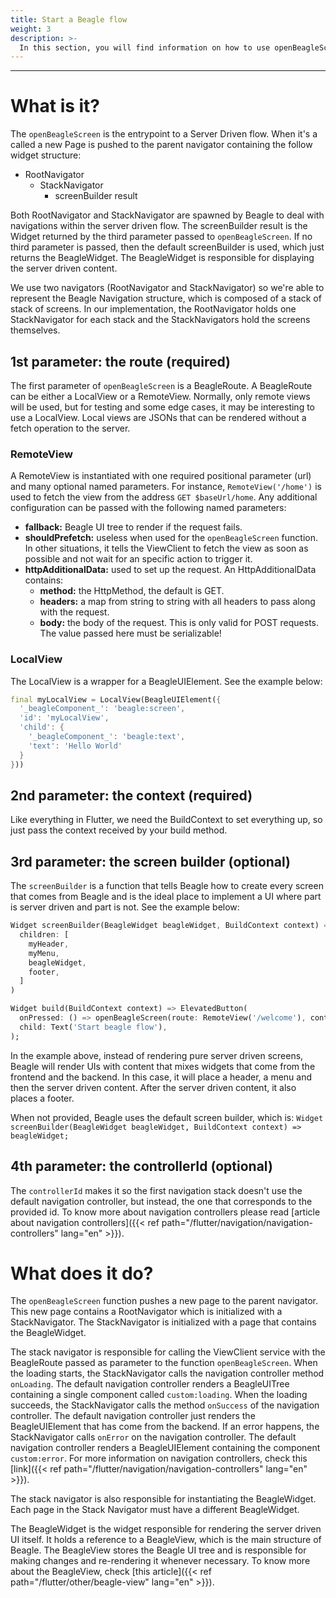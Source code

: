 ```yaml
---
title: Start a Beagle flow
weight: 3
description: >-
  In this section, you will find information on how to use openBeagleScreen function and what it does.
---
```


---

# What is it?
The `openBeagleScreen` is the entrypoint to a Server Driven flow. When it's a called a new Page is pushed to the parent navigator containing the follow widget structure:

- RootNavigator
  - StackNavigator
    - screenBuilder result

Both RootNavigator and StackNavigator are spawned by Beagle to deal with navigations within the server driven flow. The screenBuilder result is the Widget returned by the third parameter passed to `openBeagleScreen`. If no third parameter is passed, then the default screenBuilder is used, which just returns the BeagleWidget. The BeagleWidget is responsible for displaying the server driven content.

We use two navigators (RootNavigator and StackNavigator) so we're able to represent the Beagle Navigation structure, which is composed of a stack of stack of screens. In our implementation, the RootNavigator holds one StackNavigator for each stack and the StackNavigators hold the screens themselves.

## 1st parameter: the route (required)
The first parameter of `openBeagleScreen` is a BeagleRoute. A BeagleRoute can be either a LocalView or a RemoteView. Normally, only remote views will be used, but for testing and some edge cases, it may be interesting to use a LocalView. Local views are JSONs that can be rendered without a fetch operation to the server.

### RemoteView
A RemoteView is instantiated with one required positional parameter (url) and many optional named parameters. For instance, `RemoteView('/home')` is used to fetch the view from the address `GET $baseUrl/home`. Any additional configuration can be passed with the following named parameters:

- **fallback:** Beagle UI tree to render if the request fails.
- **shouldPrefetch:** useless when used for the `openBeagleScreen` function. In other situations, it tells the ViewClient to fetch the view as soon as possible and not wait for an specific action to trigger it.
- **httpAdditionalData:** used to set up the request. An HttpAdditionalData contains:
  - **method:** the HttpMethod, the default is GET.
  - **headers:** a map from string to string with all headers to pass along with the request.
  - **body:** the body of the request. This is only valid for POST requests. The value passed here must be serializable!

### LocalView
The LocalView is a wrapper for a BeagleUIElement. See the example below:

```dart
final myLocalView = LocalView(BeagleUIElement({
  '_beagleComponent_': 'beagle:screen',
  'id': 'myLocalView',
  'child': {
    '_beagleComponent_': 'beagle:text',
    'text': 'Hello World'
  }
}))
```

## 2nd parameter: the context (required)
Like everything in Flutter, we need the BuildContext to set everything up, so just pass the context received by your build method.

## 3rd parameter: the screen builder (optional)
The `screenBuilder` is a function that tells Beagle how to create every screen that comes from Beagle and is the ideal place to implement a UI where part is server driven and part is not. See the example below:

```dart
Widget screenBuilder(BeagleWidget beagleWidget, BuildContext context) => Column(
  children: [
    myHeader,
    myMenu,
    beagleWidget,
    footer,
  ]
)

Widget build(BuildContext context) => ElevatedButton(
  onPressed: () => openBeagleScreen(route: RemoteView('/welcome'), context: context, screenBuilder),
  child: Text('Start beagle flow'),
);
```

In the example above, instead of rendering pure server driven screens, Beagle will render UIs with content that mixes widgets that come from the frontend and the backend. In this case, it will place a header, a menu and then the server driven content. After the server driven content, it also places a footer.

When not provided, Beagle uses the default screen builder, which is: `Widget screenBuilder(BeagleWidget beagleWidget, BuildContext context) => beagleWidget;`

## 4th parameter: the controllerId (optional)
The `controllerId` makes it so the first navigation stack doesn't use the default navigation controller, but instead, the one that corresponds to the provided id. To know more about navigation controllers please read [article about navigation controllers]({{< ref path="/flutter/navigation/navigation-controllers" lang="en" >}}).

# What does it do?
The `openBeagleScreen` function pushes a new page to the parent navigator. This new page contains a RootNavigator which is initialized with a StackNavigator. The StackNavigator is initialized with a page that contains the BeagleWidget.

The stack navigator is responsible for calling the ViewClient service with the BeagleRoute passed as parameter to the function `openBeagleScreen`. When the loading starts, the StackNavigator calls the navigation controller method `onLoading`. The default navigation controller renders a BeagleUITree containing a single component called `custom:loading`. When the loading succeeds, the StackNavigator calls the method `onSuccess` of the navigation controller. The default navigation controller just renders the BeagleUIElement that has come from the backend. If an error happens, the StackNavigator calls `onError` on the navigation controller. The default navigation controller renders a BeagleUIElement containing the component `custom:error`. For more information on navigation controllers, check this [link]({{< ref path="/flutter/navigation/navigation-controllers" lang="en" >}}).

The stack navigator is also responsible for instantiating the BeagleWidget. Each page in the Stack Navigator must have a different BeagleWidget.

The BeagleWidget is the widget responsible for rendering the server driven UI itself. It holds a reference to a BeagleView, which is the main structure of Beagle. The BeagleView stores the Beagle UI tree and is responsible for making changes and re-rendering it whenever necessary. To know more about the BeagleView, check [this article]({{< ref path="/flutter/other/beagle-view" lang="en" >}}).
